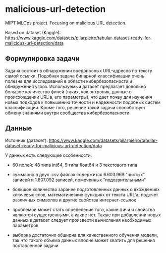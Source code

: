# malicious-url-detection
MIPT MLOps project. Focusing on malicious URL detection.

Based on dataset (Kaggle): https://www.kaggle.com/datasets/pilarpieiro/tabular-dataset-ready-for-malicious-url-detection/data

## Формулировка задачи

Задача состоит в обнаружении вредоносных URL-адресов по тексту самой ссылки. Подобная задача бинарной классификации очень полезна для исследований в области кибербезопасности и обнаружения угроз. Используемый датасет предлагает довольно большое количество фичей (таких, как энтропия, данные о происхождении URL'а, его параметры), что дает почву для изучения новых подходов к повышению точности и надежности подобных систем классификации. Кроме того, решение такой задачи способствует обмену знаниями внутри сообщества кибербезопасности.

## Данные

Источник (датасет): https://www.kaggle.com/datasets/pilarpieiro/tabular-dataset-ready-for-malicious-url-detection/data

У данных есть следующие особенности:

- 60 полей: 48 типа int64, 9 типа float64 и 3 текстового типа

- суммарно в двух .csv файлах содержится 6.603.969 "чистых" записей и 1.807.092 записей, помеченных "подозрительными"

- большое количество заранее подготовленных данных о вхождениях ключевых слов, математических функциях от текста URL'а, подсчет различных символов и другие свойства интернет-ссылок

- проблемой может стать определение того, какие фичи и свойства являются существенными, а какие нет. Также при добавлении новых данных в датасет следует произвести вычисления необходимых параметров

- выборка достаточно обширна для качественного обучения модели, так что такого объема данных вполне может хватить для решения поставленной задачи

